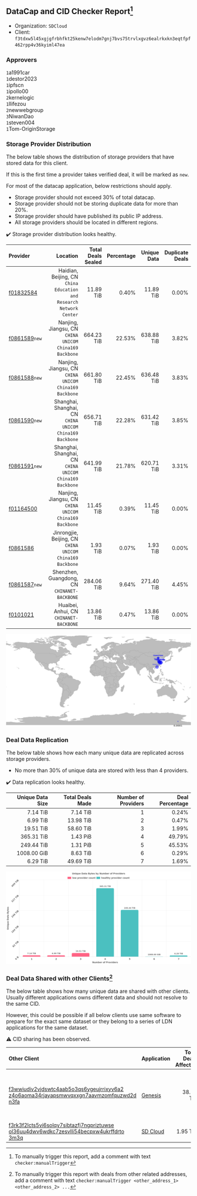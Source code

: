 ## DataCap and CID Checker Report[^1]
 - Organization: `SDCloud`
 - Client: `f3tdxw5l45xgjgfrbhfkt25kenw7elodm7gnj7bvs75trvlxgvz6ealrkxkn3eqtfpf462rpp4v36kyiml47ea`
### Approvers
`1`a1991car<br/>`1`destor2023<br/>`1`ipfscn<br/>`1`ipollo00<br/>`2`kernelogic<br/>`1`llifezou<br/>`2`newwebgroup<br/>`3`NiwanDao<br/>`1`steven004<br/>`1`Tom-OriginStorage

### Storage Provider Distribution
The below table shows the distribution of storage providers that have stored data for this client.

If this is the first time a provider takes verified deal, it will be marked as `new`.

For most of the datacap application, below restrictions should apply.
 - Storage provider should not exceed 30% of total datacap.
 - Storage provider should not be storing duplicate data for more than 20%.
 - Storage provider should have published its public IP address.
 - All storage providers should be located in different regions.

✔️ Storage provider distribution looks healthy.

| Provider                                                  |                                                               Location | Total Deals Sealed | Percentage | Unique Data | Duplicate Deals |
| :-------------------------------------------------------- | ---------------------------------------------------------------------: | -----------------: | ---------: | ----------: | --------------: |
| [f01832584](https://filfox.info/en/address/f01832584)     | Haidian, Beijing, CN<br/>`China Education and Research Network Center` |          11.89 TiB |      0.40% |   11.89 TiB |           0.00% |
| [f0861589](https://filfox.info/en/address/f0861589)`new`  |              Nanjing, Jiangsu, CN<br/>`CHINA UNICOM China169 Backbone` |         664.23 TiB |     22.53% |  638.88 TiB |           3.82% |
| [f0861588](https://filfox.info/en/address/f0861588)`new`  |              Nanjing, Jiangsu, CN<br/>`CHINA UNICOM China169 Backbone` |         661.80 TiB |     22.45% |  636.48 TiB |           3.83% |
| [f0861590](https://filfox.info/en/address/f0861590)`new`  |            Shanghai, Shanghai, CN<br/>`CHINA UNICOM China169 Backbone` |         656.71 TiB |     22.28% |  631.42 TiB |           3.85% |
| [f0861591](https://filfox.info/en/address/f0861591)`new`  |            Shanghai, Shanghai, CN<br/>`CHINA UNICOM China169 Backbone` |         641.99 TiB |     21.78% |  620.71 TiB |           3.31% |
| [f01164500](https://filfox.info/en/address/f01164500)     |              Nanjing, Jiangsu, CN<br/>`CHINA UNICOM China169 Backbone` |          11.45 TiB |      0.39% |   11.45 TiB |           0.00% |
| [f0861586](https://filfox.info/en/address/f0861586)       |           Jinrongjie, Beijing, CN<br/>`CHINA UNICOM China169 Backbone` |           1.93 TiB |      0.07% |    1.93 TiB |           0.00% |
| [f0861587](https://filfox.info/en/address/f0861587)`new`  |                        Shenzhen, Guangdong, CN<br/>`CHINANET-BACKBONE` |         284.06 TiB |      9.64% |  271.40 TiB |           4.45% |
| [f0101021](https://filfox.info/en/address/f0101021)       |                             Huaibei, Anhui, CN<br/>`CHINANET-BACKBONE` |          13.86 TiB |      0.47% |   13.86 TiB |           0.00% |

<img src="https://raw.githubusercontent.com/data-preservation-programs/filplus-checker-assets/main/filecoin-project/filecoin-plus-large-datasets/issues/260/1687343115780.png"/>

### Deal Data Replication
The below table shows how each many unique data are replicated across storage providers.

- No more than 30% of unique data are stored with less than 4 providers.

✔️ Data replication looks healthy.

| Unique Data Size | Total Deals Made | Number of Providers | Deal Percentage |
| ---------------: | ---------------: | ------------------: | --------------: |
|         7.14 TiB |         7.14 TiB |                   1 |           0.24% |
|         6.99 TiB |        13.98 TiB |                   2 |           0.47% |
|        19.51 TiB |        58.60 TiB |                   3 |           1.99% |
|       365.31 TiB |         1.43 PiB |                   4 |          49.79% |
|       249.44 TiB |         1.31 PiB |                   5 |          45.53% |
|      1008.00 GiB |         8.63 TiB |                   6 |           0.29% |
|         6.29 TiB |        49.69 TiB |                   7 |           1.69% |

<img src="https://raw.githubusercontent.com/data-preservation-programs/filplus-checker-assets/main/filecoin-project/filecoin-plus-large-datasets/issues/260/1687343116984.png"/>

### Deal Data Shared with other Clients[^3]
The below table shows how many unique data are shared with other clients.
Usually different applications owns different data and should not resolve to the same CID.

However, this could be possible if all below clients use same software to prepare for the exact same dataset or they belong to a series of LDN applications for the same dataset.

⚠️ CID sharing has been observed.

| Other Client                                                                                                                                                                                                              | Application                                                                                 | Total Deals Affected | Unique CIDs | Approvers                                                                                                       |
| :------------------------------------------------------------------------------------------------------------------------------------------------------------------------------------------------------------------------ | :------------------------------------------------------------------------------------------ | -------------------: | ----------: | :-------------------------------------------------------------------------------------------------------------- |
| [f3wwiudiv2vjdswtc4aab5o3qs6ygeujrrixyv6a2<br/>z4o6aoma34rjayapsmwvqxxgn7aavmzomfquzwd2d<br/>n3fa](https://filfox.info/en/address/f3wwiudiv2vjdswtc4aab5o3qs6ygeujrrixyv6a2z4o6aoma34rjayapsmwvqxxgn7aavmzomfquzwd2dn3fa) | [Genesis](https://github.com/filecoin-project/filecoin-plus-client-onboarding/issues/1700)  |            38.78 TiB |       6,890 | `1`Aifabot-Cloud<br/>`1`AthSmith<br/>`2`BobbyChoii<br/>`1`Casey-PG<br/>`1`Meibuy<br/>`1`Suyanj<br/>`2`TakiChain |
| [f3rk3f2lcts5vi6solqy7sibtazfj7ngpriztuwse<br/>ol36uu4dwv6wdkc7zesvlli54becpxw4ukrffdrto<br/>3m3q](https://filfox.info/en/address/f3rk3f2lcts5vi6solqy7sibtazfj7ngpriztuwseol36uu4dwv6wdkc7zesvlli54becpxw4ukrffdrto3m3q) | [SD Cloud](https://github.com/filecoin-project/filecoin-plus-client-onboarding/issues/1374) |             1.95 TiB |         250 |                                                                                                                 |

[^1]: To manually trigger this report, add a comment with text `checker:manualTrigger`

[^2]: Deals from those addresses are combined into this report as they are specified with `checker:manualTrigger`

[^3]: To manually trigger this report with deals from other related addresses, add a comment with text `checker:manualTrigger <other_address_1> <other_address_2> ...`
